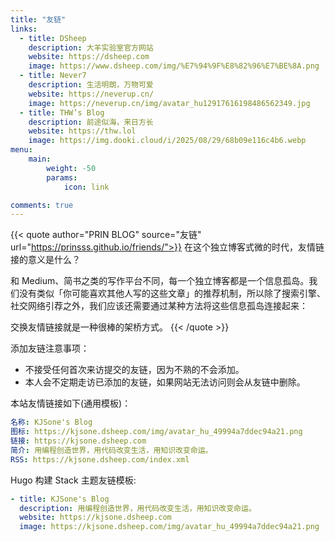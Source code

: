 ```yaml
---
title: "友链"
links:
  - title: DSheep
    description: 大羊实验室官方网站
    website: https://dsheep.com
    image: https://www.dsheep.com/img/%E7%94%9F%E8%82%96%E7%BE%8A.png
  - title: Never7
    description: 生活明朗，万物可爱
    website: https://neverup.cn/
    image: https://neverup.cn/img/avatar_hu12917616198486562349.jpg
  - title: THW’s Blog
    description: 前途似海，来日方长
    website: https://thw.lol
    image: https://img.dooki.cloud/i/2025/08/29/68b09e116c4b6.webp
menu:
    main: 
        weight: -50
        params:
            icon: link

comments: true
---
```


{{< quote author="PRIN BLOG" source="友链" url="https://prinsss.github.io/friends/">}}
在这个独立博客式微的时代，友情链接的意义是什么？

和 Medium、简书之类的写作平台不同，每一个独立博客都是一个信息孤岛。我们没有类似「你可能喜欢其他人写的这些文章」的推荐机制，所以除了搜索引擎、社交网络引荐之外，我们应该还需要通过某种方法将这些信息孤岛连接起来：

交换友情链接就是一种很棒的架桥方式。
{{< /quote >}}

添加友链注意事项：

- 不接受任何首次来访提交的友链，因为不熟的不会添加。
- 本人会不定期走访已添加的友链，如果网站无法访问则会从友链中删除。

本站友情链接如下(通用模板)：

```yaml
名称: KJSone's Blog
图标: https://kjsone.dsheep.com/img/avatar_hu_49994a7ddec94a21.png
链接: https://kjsone.dsheep.com
简介: 用编程创造世界，用代码改变生活，用知识改变命运。
RSS: https://kjsone.dsheep.com/index.xml
```
Hugo 构建 Stack 主题友链模板:

```yaml
- title: KJSone's Blog
  description: 用编程创造世界，用代码改变生活，用知识改变命运。
  website: https://kjsone.dsheep.com
  image: https://kjsone.dsheep.com/img/avatar_hu_49994a7ddec94a21.png
```